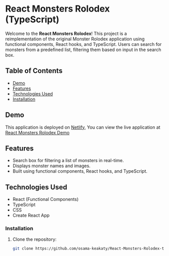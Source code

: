 # React Monsters Rolodex (TypeScript)  

Welcome to the **React Monsters Rolodex**! This project is a reimplementation of the original Monster Rolodex application using functional components, React hooks, and TypeScript. Users can search for monsters from a predefined list, filtering them based on input in the search box.  

## Table of Contents  

- [Demo](#demo)  
- [Features](#features)  
- [Technologies Used](#technologies-used)   
- [Installation](#installation)  

## Demo  

This application is deployed on [Netlify](https://www.netlify.com/), You can view the live application at [React Monsters Rolodex Demo](https://monster-rolodex-typescript.netlify.app/)  

## Features  

- Search box for filtering a list of monsters in real-time.  
- Displays monster names and images.  
- Built using functional components, React hooks, and TypeScript.  

## Technologies Used  

- React (Functional Components)  
- TypeScript  
- CSS  
- Create React App   

### Installation  

1. Clone the repository:  

   ```bash  
   git clone https://github.com/osama-keakaty/React-Monsters-Rolodex-typescript.git
